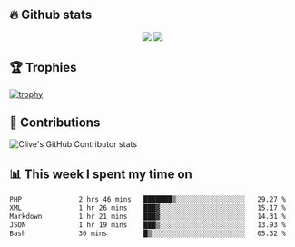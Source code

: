 ## &#128293; Github stats

<!-- GitHub Readme Streak Stats - https://github.com/DenverCoder1/github-readme-streak-stats -->
<p align="center">

<picture>
  <source 
    srcset="https://github-readme-stats.vercel.app/api?username=clivewalkden&count_private=true&show_icons=true&theme=darcula"
    media="(prefers-color-scheme: dark)"
  />
  <source
    srcset="https://github-readme-stats.vercel.app/api?username=clivewalkden&count_private=true&show_icons=true&theme=calm"
    media="(prefers-color-scheme: light), (prefers-color-scheme: no-preference)"
  />
  <img src="https://github-readme-stats.vercel.app/api?username=clivewalkden&count_private=true&show_icons=true&theme=darcula" />
</picture>

<a href="https://git.io/streak-stats" target="_blank">
  <img src="http://github-readme-streak-stats.herokuapp.com?user=clivewalkden&theme=darcula&date_format=j%20M%5B%20Y%5D" />
</a>

</p>

## &#127942; Trophies
[![trophy](https://github-profile-trophy.vercel.app/?username=clivewalkden&theme=onedark)](https://github.com/clivewalkden/github-profile-trophy)

## &#129309; Contributions
![Clive's GitHub Contributor stats](https://github-contributor-stats.vercel.app/api?username=clivewalkden)

## &#128202; This week I spent my time on
<!--START_SECTION:waka-->

```txt
PHP              2 hrs 46 mins   ███████▒░░░░░░░░░░░░░░░░░   29.27 %
XML              1 hr 26 mins    ███▓░░░░░░░░░░░░░░░░░░░░░   15.17 %
Markdown         1 hr 21 mins    ███▓░░░░░░░░░░░░░░░░░░░░░   14.31 %
JSON             1 hr 19 mins    ███▒░░░░░░░░░░░░░░░░░░░░░   13.93 %
Bash             30 mins         █▒░░░░░░░░░░░░░░░░░░░░░░░   05.32 %
```

<!--END_SECTION:waka-->
